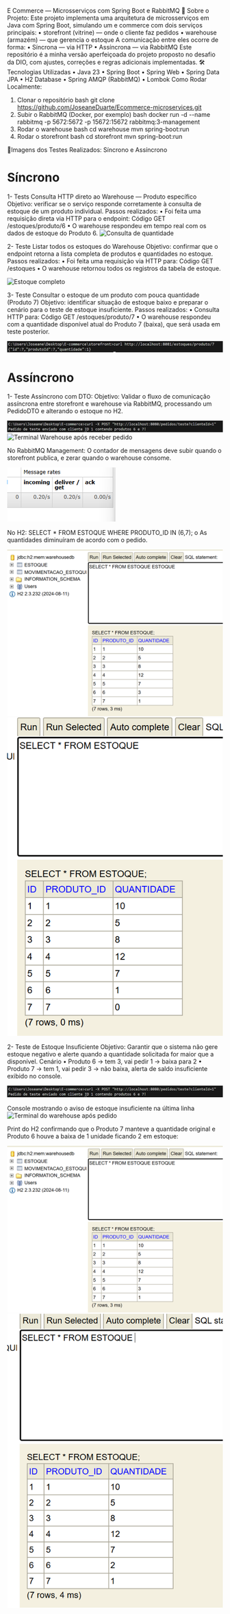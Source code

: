 E Commerce — Microsserviços com Spring Boot e RabbitMQ
📌 Sobre o Projeto:
Este projeto implementa uma arquitetura de microsserviços em Java com Spring Boot, simulando um e commerce com dois serviços principais:
•	storefront (vitrine) — onde o cliente faz pedidos
•	warehouse (armazém) — que gerencia o estoque
A comunicação entre eles ocorre de forma:
•	Síncrona — via HTTP
•	Assíncrona — via RabbitMQ
Este repositório é a minha versão aperfeiçoada do projeto proposto no desafio da DIO, com ajustes, correções e regras adicionais implementadas.
🛠 Tecnologias Utilizadas
•	Java 23
•	Spring Boot
•	Spring Web
•	Spring Data JPA
•	H2 Database
•	Spring AMQP (RabbitMQ)
•	Lombok
 Como Rodar Localmente:
1.	Clonar o repositório
bash
git clone https://github.com/JoseaneDuarte/Ecommerce-microservices.git
2.	Subir o RabbitMQ (Docker, por exemplo)
bash
docker run -d --name rabbitmq -p 5672:5672 -p 15672:15672 rabbitmq:3-management
3.	Rodar o warehouse
bash
cd warehouse
mvn spring-boot:run
4.	Rodar o storefront
bash
cd storefront
mvn spring-boot:run

📌Imagens dos Testes Realizados: Síncrono e Assíncrono

# Síncrono
1- Tests Consulta HTTP direto ao Warehouse — Produto específico
Objetivo: verificar se o serviço responde corretamente à consulta de estoque de um produto individual.
Passos realizados:
•	Foi feita uma requisição direta via HTTP para o endpoint:
Código
GET /estoques/produto/6
•	O warehouse respondeu em tempo real com os dados de estoque do Produto 6.
![Consulta de quantidade](./assets/Testes%20Pedido%20Síncrono%20consulta%20item.png)

2- Teste Listar todos os estoques do Warehouse
Objetivo: confirmar que o endpoint retorna a lista completa de produtos e quantidades no estoque.
Passos realizados:
•	Foi feita uma requisição via HTTP para:
Código
GET /estoques
•	O warehouse retornou todos os registros da tabela de estoque.

![Estoque completo](/assets/Teste%20Síncrono%20Lista%20Estoque.png)

3- Teste Consultar o estoque de um produto com pouca quantidade (Produto 7)
Objetivo: identificar situação de estoque baixo e preparar o cenário para o teste de estoque insuficiente.
Passos realizados:
•	Consulta HTTP para:
Código
GET /estoques/produto/7
•	O warehouse respondeu com a quantidade disponível atual do Produto 7 (baixa), que será usada em teste posterior.

![Estoque item 7](/assets/Exibido%20estoque%20de%20produto%20id%207.png)


# Assíncrono

1- Teste Assíncrono com DTO:
Objetivo: Validar o fluxo de comunicação assíncrona entre storefront e warehouse via RabbitMQ, processando um PedidoDTO e alterando o estoque no H2.

![Criando e enviando pedido](/assets/Teste%20Assíncrono%20criação%20pedido%202x.png)
![Terminal Warehouse após receber pedido](/assets/Teste%20Assíncrono%20de%20Pedido%20-%20resulta%20terminal.png)

No RabbitMQ Management:
O contador de mensagens deve subir quando o storefront publica, e zerar quando o warehouse consome.

![Contador mensagem](/assets/Contador%20de%20Mensagens.png)

No H2:
         SELECT * FROM ESTOQUE WHERE PRODUTO_ID IN (6,7);
o	As quantidades diminuíram de acordo com o pedido.

![Estoque antes](/assets/Estoque%20do%20warehouse%20quantidades.png)
![Estoque depois](/assets/h2%20Estoque%20warehouse%202.png)

2- Teste de Estoque Insuficiente
Objetivo: Garantir que o sistema não gere estoque negativo e alerte quando a quantidade solicitada for maior que a disponível.
Cenário
•	Produto 6 → tem 3, vai pedir 1 → baixa para 2 
•	Produto 7 → tem 1, vai pedir 3 → não baixa, alerta de saldo insuficiente exibido no console.

![Criando pedido](/assets/Teste%20Assíncrono%20criação%20pedido%202x.png)

Console mostrando o aviso de estoque insuficiente na última linha
![Terminal do warehouse após pedido](/assets/Teste%20Assíncrono%20estoque%20insuficiente%20resultado%20terminal.png)

Print do H2 confirmando que o Produto 7 manteve a quantidade original e Produto 6 houve a baixa de 1 unidade ficando 2 em estoque:

![Estoque antes](/assets/Estoque%20do%20warehouse%20quantidades.png)
![Estoque depois](/assets/h2%20Estoque%20warehouse%201.png)






